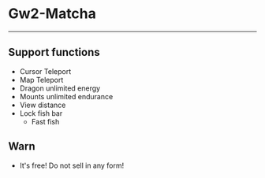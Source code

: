 # Gw2-Matcha
---
## Support functions
- Cursor Teleport
- Map Teleport
- Dragon unlimited energy
- Mounts unlimited endurance
- View distance
- Lock fish bar
  - Fast fish
 
## Warn
- It's free! Do not sell in any form!
